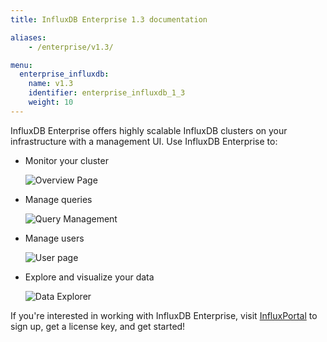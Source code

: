 ```yaml
---
title: InfluxDB Enterprise 1.3 documentation

aliases:
    - /enterprise/v1.3/

menu:
  enterprise_influxdb:
    name: v1.3
    identifier: enterprise_influxdb_1_3
    weight: 10
---
```


InfluxDB Enterprise offers highly scalable InfluxDB clusters on your infrastructure
with a management UI.
Use InfluxDB Enterprise to:

* Monitor your cluster

    ![Overview Page](/img/enterprise/overview-chrono.png)

* Manage queries

    ![Query Management](/img/enterprise/manage-queries-chrono.png)

* Manage users

    ![User page](/img/chronograf/v1.3/admin-usermanagement-cluster.png)

* Explore and visualize your data

    ![Data Explorer](/img/enterprise/data-explorer-chrono.png)

If you're interested in working with InfluxDB Enterprise, visit
[InfluxPortal](https://portal.influxdata.com/) to sign up, get a license key,
and get started!
